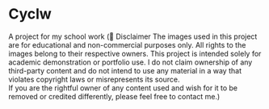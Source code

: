 # Cyclw


A project for my school work 
(📌 Disclaimer The images used in this project are for educational and non-commercial purposes only. 
All rights to the images belong to their respective owners. 
This project is intended solely for academic demonstration or portfolio use. 
I do not claim ownership of any third-party content and do not intend to use any material in a way that violates copyright laws or misrepresents its source.  
If you are the rightful owner of any content used and wish for it to be removed or credited differently, please feel free to contact me.)
